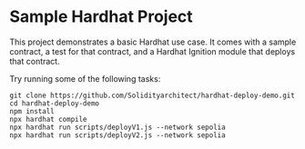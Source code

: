 # Sample Hardhat Project

This project demonstrates a basic Hardhat use case. It comes with a sample contract, a test for that contract, and a Hardhat Ignition module that deploys that contract.

Try running some of the following tasks:

```shell
git clone https://github.com/Solidityarchitect/hardhat-deploy-demo.git
cd hardhat-deploy-demo
npm install
npx hardhat compile
npx hardhat run scripts/deployV1.js --network sepolia
npx hardhat run scripts/deployV2.js --network sepolia
```
